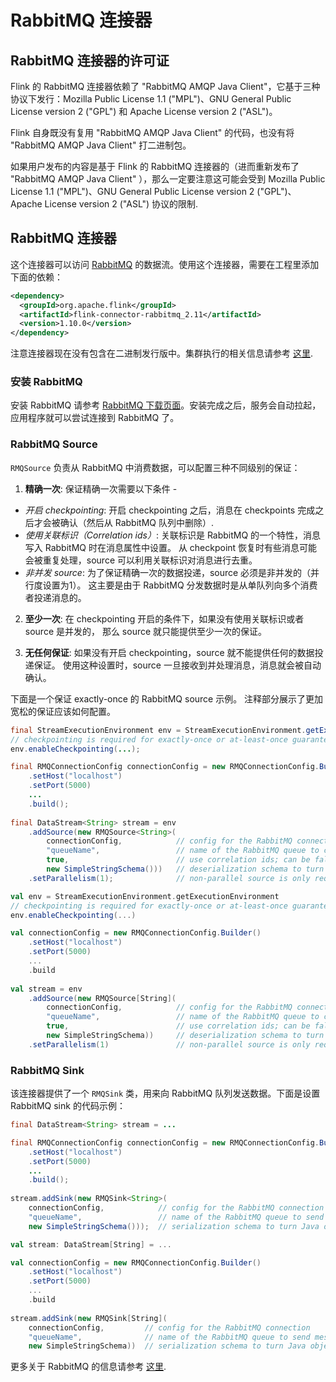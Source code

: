 # RabbitMQ 连接器

## RabbitMQ 连接器的许可证

Flink 的 RabbitMQ 连接器依赖了 "RabbitMQ AMQP Java Client"，它基于三种协议下发行：Mozilla Public License 1.1 ("MPL")、GNU General Public License version 2 ("GPL") 和 Apache License version 2 ("ASL")。

Flink 自身既没有复用 "RabbitMQ AMQP Java Client" 的代码，也没有将 "RabbitMQ AMQP Java Client" 打二进制包。

如果用户发布的内容是基于 Flink 的 RabbitMQ 连接器的（进而重新发布了 "RabbitMQ AMQP Java Client" ），那么一定要注意这可能会受到 Mozilla Public License 1.1 ("MPL")、GNU General Public License version 2 ("GPL")、Apache License version 2 ("ASL") 协议的限制.

## RabbitMQ 连接器

这个连接器可以访问 [RabbitMQ](http://www.rabbitmq.com/) 的数据流。使用这个连接器，需要在工程里添加下面的依赖：

```xml
<dependency>
  <groupId>org.apache.flink</groupId>
  <artifactId>flink-connector-rabbitmq_2.11</artifactId>
  <version>1.10.0</version>
</dependency>
```

注意连接器现在没有包含在二进制发行版中。集群执行的相关信息请参考 [这里](../projectsetup/dependencies.html).

### 安装 RabbitMQ
安装 RabbitMQ 请参考 [RabbitMQ 下载页面](http://www.rabbitmq.com/download.html)。安装完成之后，服务会自动拉起，应用程序就可以尝试连接到 RabbitMQ 了。

### RabbitMQ Source

`RMQSource` 负责从 RabbitMQ 中消费数据，可以配置三种不同级别的保证：

1. **精确一次**: 保证精确一次需要以下条件 -
 - *开启 checkpointing*: 开启 checkpointing 之后，消息在 checkpoints 
 完成之后才会被确认（然后从 RabbitMQ 队列中删除）.
 - *使用关联标识（Correlation ids）*: 关联标识是 RabbitMQ 的一个特性，消息写入 RabbitMQ 时在消息属性中设置。
 从 checkpoint 恢复时有些消息可能会被重复处理，source 可以利用关联标识对消息进行去重。
 - *非并发 source*: 为了保证精确一次的数据投递，source 必须是非并发的（并行度设置为1）。
  这主要是由于 RabbitMQ 分发数据时是从单队列向多个消费者投递消息的。

2. **至少一次**:  在 checkpointing 开启的条件下，如果没有使用关联标识或者 source 是并发的，
那么 source 就只能提供至少一次的保证。

3. **无任何保证**: 如果没有开启 checkpointing，source 就不能提供任何的数据投递保证。
使用这种设置时，source 一旦接收到并处理消息，消息就会被自动确认。

下面是一个保证 exactly-once 的 RabbitMQ source 示例。 注释部分展示了更加宽松的保证应该如何配置。

```java
final StreamExecutionEnvironment env = StreamExecutionEnvironment.getExecutionEnvironment();
// checkpointing is required for exactly-once or at-least-once guarantees
env.enableCheckpointing(...);

final RMQConnectionConfig connectionConfig = new RMQConnectionConfig.Builder()
    .setHost("localhost")
    .setPort(5000)
    ...
    .build();
    
final DataStream<String> stream = env
    .addSource(new RMQSource<String>(
        connectionConfig,            // config for the RabbitMQ connection
        "queueName",                 // name of the RabbitMQ queue to consume
        true,                        // use correlation ids; can be false if only at-least-once is required
        new SimpleStringSchema()))   // deserialization schema to turn messages into Java objects
    .setParallelism(1);              // non-parallel source is only required for exactly-once
```

```scala
val env = StreamExecutionEnvironment.getExecutionEnvironment
// checkpointing is required for exactly-once or at-least-once guarantees
env.enableCheckpointing(...)

val connectionConfig = new RMQConnectionConfig.Builder()
    .setHost("localhost")
    .setPort(5000)
    ...
    .build
    
val stream = env
    .addSource(new RMQSource[String](
        connectionConfig,            // config for the RabbitMQ connection
        "queueName",                 // name of the RabbitMQ queue to consume
        true,                        // use correlation ids; can be false if only at-least-once is required
        new SimpleStringSchema))     // deserialization schema to turn messages into Java objects
    .setParallelism(1)               // non-parallel source is only required for exactly-once
```

### RabbitMQ Sink
该连接器提供了一个 `RMQSink` 类，用来向 RabbitMQ 队列发送数据。下面是设置 RabbitMQ sink 的代码示例：

```java
final DataStream<String> stream = ...

final RMQConnectionConfig connectionConfig = new RMQConnectionConfig.Builder()
    .setHost("localhost")
    .setPort(5000)
    ...
    .build();
    
stream.addSink(new RMQSink<String>(
    connectionConfig,            // config for the RabbitMQ connection
    "queueName",                 // name of the RabbitMQ queue to send messages to
    new SimpleStringSchema()));  // serialization schema to turn Java objects to messages
```

```scala
val stream: DataStream[String] = ...

val connectionConfig = new RMQConnectionConfig.Builder()
    .setHost("localhost")
    .setPort(5000)
    ...
    .build
    
stream.addSink(new RMQSink[String](
    connectionConfig,         // config for the RabbitMQ connection
    "queueName",              // name of the RabbitMQ queue to send messages to
    new SimpleStringSchema))  // serialization schema to turn Java objects to messages
```

更多关于 RabbitMQ 的信息请参考 [这里](http://www.rabbitmq.com/).

